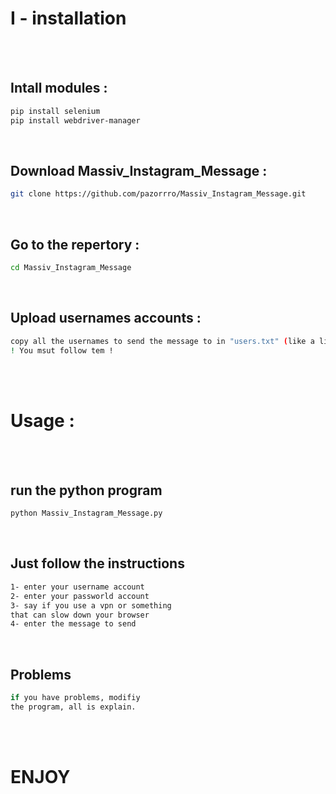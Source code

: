 # I - installation

<br><br>

## Intall modules :
```bash
pip install selenium
pip install webdriver-manager
```
<br>

## Download Massiv_Instagram_Message :
```bash
git clone https://github.com/pazorrro/Massiv_Instagram_Message.git
```
<br>

## Go to the repertory :
```bash
cd Massiv_Instagram_Message
```
<br>

## Upload usernames accounts :
```bash
copy all the usernames to send the message to in "users.txt" (like a list) .
! You msut follow tem !
```

<br><br>

# Usage :

<br><br>

## run the python program

```bash
python Massiv_Instagram_Message.py
```
<br>

## Just follow the instructions

```bash
1- enter your username account
2- enter your passworld account
3- say if you use a vpn or something
that can slow down your browser
4- enter the message to send
```

<br>

## Problems
```bash
if you have problems, modifiy
the program, all is explain.
```

<br><br>

# ENJOY
